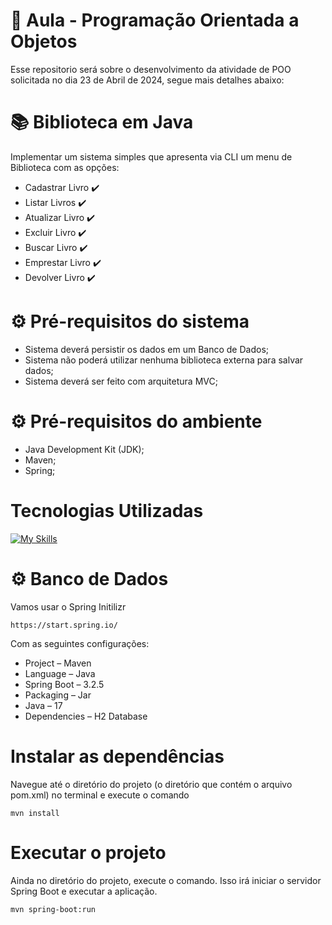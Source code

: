 # 📍 Aula - Programação Orientada a Objetos
Esse repositorio será sobre o desenvolvimento da atividade de POO solicitada no dia 23 de Abril de 2024, segue mais detalhes abaixo:

# :books: Biblioteca em Java

Implementar um sistema simples que apresenta via CLI um menu de Biblioteca com as opções:
- Cadastrar Livro :heavy_check_mark:
- Listar Livros :heavy_check_mark:
- Atualizar Livro :heavy_check_mark:
- Excluir Livro :heavy_check_mark:
- Buscar Livro :heavy_check_mark:
- Emprestar Livro :heavy_check_mark:
- Devolver Livro :heavy_check_mark:

<h1> ⚙  Pré-requisitos do sistema  </h1>

- Sistema deverá persistir os dados em um Banco de Dados;
- Sistema não poderá utilizar nenhuma biblioteca externa para salvar dados; 
- Sistema deverá ser feito com arquitetura MVC;

<h1> ⚙  Pré-requisitos do ambiente  </h1>

- Java Development Kit (JDK);
- Maven;
- Spring;

<div> 
  <h1>Tecnologias Utilizadas</h1>

[![My Skills](https://skillicons.dev/icons?i=github,java,vscode)](https://skillicons.dev)
 </div>
<div>

<h1> ⚙ Banco de Dados </h1>

Vamos usar o Spring Initilizr 
```
https://start.spring.io/
```
Com as seguintes configurações:

- Project – Maven
- Language – Java
- Spring Boot – 3.2.5
- Packaging – Jar
- Java – 17
- Dependencies – H2 Database

<h1> Instalar as dependências </h1>
Navegue até o diretório do projeto (o diretório que contém o arquivo pom.xml) no terminal e execute o comando 

```
mvn install
```

<h1> Executar o projeto </h1>
 Ainda no diretório do projeto, execute o comando. Isso irá iniciar o servidor Spring Boot e executar a aplicação. 

```
mvn spring-boot:run
```









